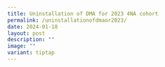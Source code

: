 ```yaml
---
title: Uninstallation of DMA for 2023 4NA cohort
permalink: /uninstallationofdmaor2023/
date: 2024-01-18
layout: post
description: ""
image: ""
variant: tiptap
---
```

